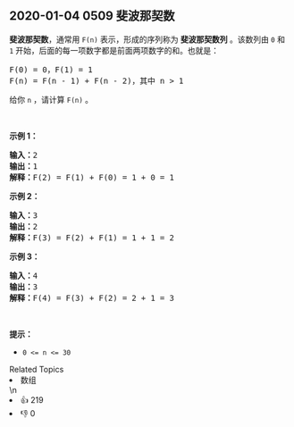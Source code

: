 ## 2020-01-04  0509 斐波那契数

<p><strong>斐波那契数</strong>，通常用 <code>F(n)</code> 表示，形成的序列称为 <strong>斐波那契数列</strong> 。该数列由 <code>0</code> 和 <code>1</code> 开始，后面的每一项数字都是前面两项数字的和。也就是：</p>

<pre>
F(0) = 0，F(1) = 1
F(n) = F(n - 1) + F(n - 2)，其中 n > 1
</pre>

<p>给你 <code>n</code> ，请计算 <code>F(n)</code> 。</p>

<p> </p>

<p><strong>示例 1：</strong></p>

<pre>
<strong>输入：</strong>2
<strong>输出：</strong>1
<strong>解释：</strong>F(2) = F(1) + F(0) = 1 + 0 = 1
</pre>

<p><strong>示例 2：</strong></p>

<pre>
<strong>输入：</strong>3
<strong>输出：</strong>2
<strong>解释：</strong>F(3) = F(2) + F(1) = 1 + 1 = 2
</pre>

<p><strong>示例 3：</strong></p>

<pre>
<strong>输入：</strong>4
<strong>输出：</strong>3
<strong>解释：</strong>F(4) = F(3) + F(2) = 2 + 1 = 3
</pre>

<p> </p>

<p><strong>提示：</strong></p>

<ul>
	<li><code>0 <= n <= 30</code></li>
</ul>
<div><div>Related Topics</div><div><li>数组</li></div></div>\n<div><li>👍 219</li><li>👎 0</li></div>